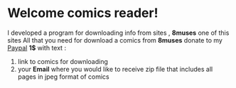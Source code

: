 # Welcome comics reader!
I developed a program for downloading info from sites  , **8muses** one of this sites
All that you need for download a comics from **8muses** donate to my [Paypal](https://www.paypal.com/donate/?hosted_button_id=MAHTNC9ZE4ZZS) **1$** with text :
1.  link to comics for downloading
2.  your **Email** where you would like to receive zip file that includes all pages in jpeg format of comics

